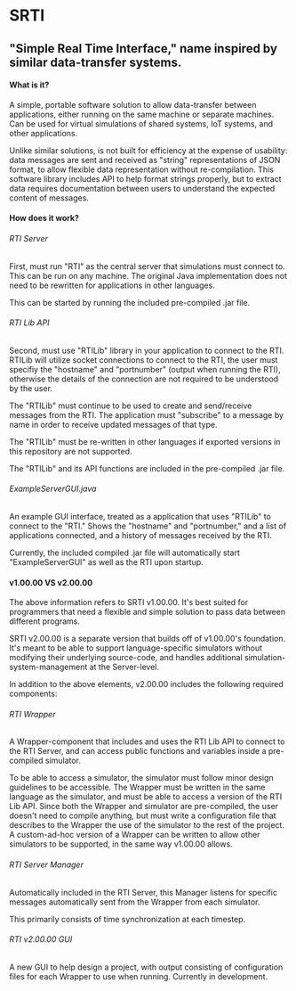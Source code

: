 # SRTI

## "Simple Real Time Interface," name inspired by similar data-transfer systems.

#### What is it?

A simple, portable software solution to allow data-transfer between applications, either running on the same machine or separate machines. Can be used for virtual simulations of shared systems, IoT systems, and other applications.

Unlike similar solutions, is not built for efficiency at the expense of usability: data messages are sent and received as "string" representations of JSON format, to allow flexible data representation without re-compilation. This software library includes API to help format strings properly, but to extract data requires documentation between users to understand the expected content of messages. 

#### How does it work?

###### RTI Server 

First, must run "RTI" as the central server that simulations must connect to. This can be run on any machine. The original Java implementation does not need to be rewritten for applications in other languages.

This can be started by running the included pre-compiled .jar file.

###### RTI Lib API

Second, must use "RTILib" library in your application to connect to the RTI. RTILib will utilize socket connections to connect to the RTI, the user must specifiy the "hostname" and "portnumber" (output when running the RTI), otherwise the details of the connection are not required to be understood by the user.

The "RTILib" must continue to be used to create and send/receive messages from the RTI. The application must "subscribe" to a message by name in order to receive updated messages of that type.

The "RTILib" must be re-written in other languages if exported versions in this repository are not supported.

The "RTILib" and its API functions are included in the pre-compiled .jar file.

###### ExampleServerGUI.java

An example GUI interface, treated as a application that uses "RTILib" to connect to the "RTI." Shows the "hostname" and "portnumber," and a list of applications connected, and a history of messages received by the RTI. 

Currently, the included compiled .jar file will automatically start "ExampleServerGUI" as well as the RTI upon startup.



#### v1.00.00 VS v2.00.00

The above information refers to SRTI v1.00.00. It's best suited for programmers that need a flexible and simple solution to pass data between different programs.

SRTI v2.00.00 is a separate version that builds off of v1.00.00's foundation. It's meant to be able to support language-specific simulators without modifying their underlying source-code, and handles additional simulation-system-management at the Server-level.

In addition to the above elements, v2.00.00 includes the following required components:

###### RTI Wrapper

A Wrapper-component that includes and uses the RTI Lib API to connect to the RTI Server, and can access public functions and variables inside a pre-compiled simulator.

To be able to access a simulator, the simulator must follow minor design guidelines to be accessible.
The Wrapper must be written in the same language as the simulator, and must be able to access a version of the RTI Lib API.
Since both the Wrapper and simulator are pre-compiled, the user doesn't need to compile anything, but must write a configuration file that describes to the Wrapper the use of the simulator to the rest of the project.
A custom-ad-hoc version of a Wrapper can be written to allow other simulators to be supported, in the same way v1.00.00 allows.

###### RTI Server Manager

Automatically included in the RTI Server, this Manager listens for specific messages automatically sent from the Wrapper from each simulator.

This primarily consists of time synchronization at each timestep.

###### RTI v2.00.00 GUI

A new GUI to help design a project, with output consisting of configuration files for each Wrapper to use when running.
Currently in development.